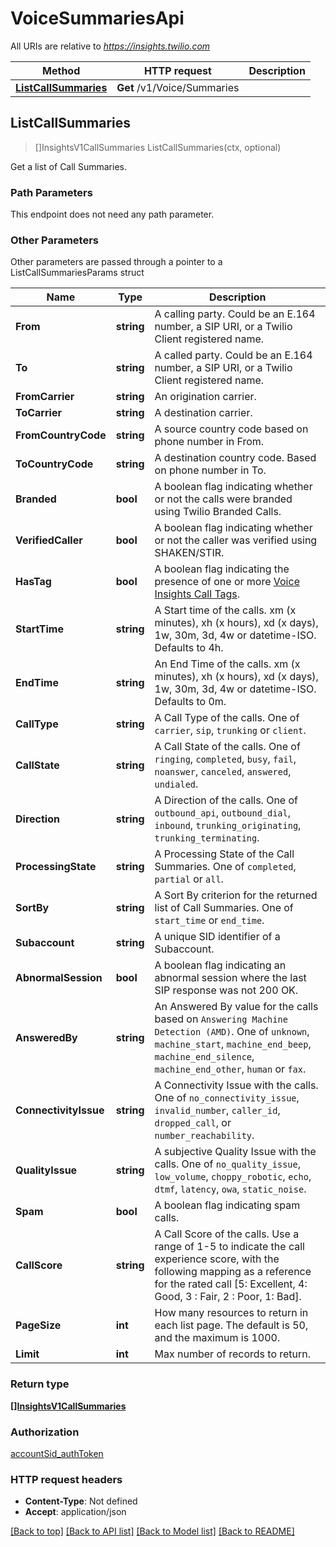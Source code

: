 # VoiceSummariesApi

All URIs are relative to *https://insights.twilio.com*

Method | HTTP request | Description
------------- | ------------- | -------------
[**ListCallSummaries**](VoiceSummariesApi.md#ListCallSummaries) | **Get** /v1/Voice/Summaries | 



## ListCallSummaries

> []InsightsV1CallSummaries ListCallSummaries(ctx, optional)



Get a list of Call Summaries.

### Path Parameters

This endpoint does not need any path parameter.

### Other Parameters

Other parameters are passed through a pointer to a ListCallSummariesParams struct


Name | Type | Description
------------- | ------------- | -------------
**From** | **string** | A calling party. Could be an E.164 number, a SIP URI, or a Twilio Client registered name.
**To** | **string** | A called party. Could be an E.164 number, a SIP URI, or a Twilio Client registered name.
**FromCarrier** | **string** | An origination carrier.
**ToCarrier** | **string** | A destination carrier.
**FromCountryCode** | **string** | A source country code based on phone number in From.
**ToCountryCode** | **string** | A destination country code. Based on phone number in To.
**Branded** | **bool** | A boolean flag indicating whether or not the calls were branded using Twilio Branded Calls.
**VerifiedCaller** | **bool** | A boolean flag indicating whether or not the caller was verified using SHAKEN/STIR.
**HasTag** | **bool** | A boolean flag indicating the presence of one or more [Voice Insights Call Tags](https://www.twilio.com/docs/voice/voice-insights/api/call/details-call-tags).
**StartTime** | **string** | A Start time of the calls. xm (x minutes), xh (x hours), xd (x days), 1w, 30m, 3d, 4w or datetime-ISO. Defaults to 4h.
**EndTime** | **string** | An End Time of the calls. xm (x minutes), xh (x hours), xd (x days), 1w, 30m, 3d, 4w or datetime-ISO. Defaults to 0m.
**CallType** | **string** | A Call Type of the calls. One of `carrier`, `sip`, `trunking` or `client`.
**CallState** | **string** | A Call State of the calls. One of `ringing`, `completed`, `busy`, `fail`, `noanswer`, `canceled`, `answered`, `undialed`.
**Direction** | **string** | A Direction of the calls. One of `outbound_api`, `outbound_dial`, `inbound`, `trunking_originating`, `trunking_terminating`.
**ProcessingState** | **string** | A Processing State of the Call Summaries. One of `completed`, `partial` or `all`.
**SortBy** | **string** | A Sort By criterion for the returned list of Call Summaries. One of `start_time` or `end_time`.
**Subaccount** | **string** | A unique SID identifier of a Subaccount.
**AbnormalSession** | **bool** | A boolean flag indicating an abnormal session where the last SIP response was not 200 OK.
**AnsweredBy** | **string** | An Answered By value for the calls based on `Answering Machine Detection (AMD)`. One of `unknown`, `machine_start`, `machine_end_beep`, `machine_end_silence`, `machine_end_other`, `human` or `fax`.
**ConnectivityIssue** | **string** | A Connectivity Issue with the calls. One of `no_connectivity_issue`, `invalid_number`, `caller_id`, `dropped_call`, or `number_reachability`.
**QualityIssue** | **string** | A subjective Quality Issue with the calls. One of `no_quality_issue`, `low_volume`, `choppy_robotic`, `echo`, `dtmf`, `latency`, `owa`, `static_noise`.
**Spam** | **bool** | A boolean flag indicating spam calls.
**CallScore** | **string** | A Call Score of the calls. Use a range of 1-5 to indicate the call experience score, with the following mapping as a reference for the rated call [5: Excellent, 4: Good, 3 : Fair, 2 : Poor, 1: Bad].
**PageSize** | **int** | How many resources to return in each list page. The default is 50, and the maximum is 1000.
**Limit** | **int** | Max number of records to return.

### Return type

[**[]InsightsV1CallSummaries**](InsightsV1CallSummaries.md)

### Authorization

[accountSid_authToken](../README.md#accountSid_authToken)

### HTTP request headers

- **Content-Type**: Not defined
- **Accept**: application/json

[[Back to top]](#) [[Back to API list]](../README.md#documentation-for-api-endpoints)
[[Back to Model list]](../README.md#documentation-for-models)
[[Back to README]](../README.md)

